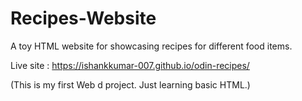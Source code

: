 # Recipes-Website

A toy HTML website for showcasing recipes for different food items.

Live site : https://ishankkumar-007.github.io/odin-recipes/

(This is my first Web d project. Just learning basic HTML.)